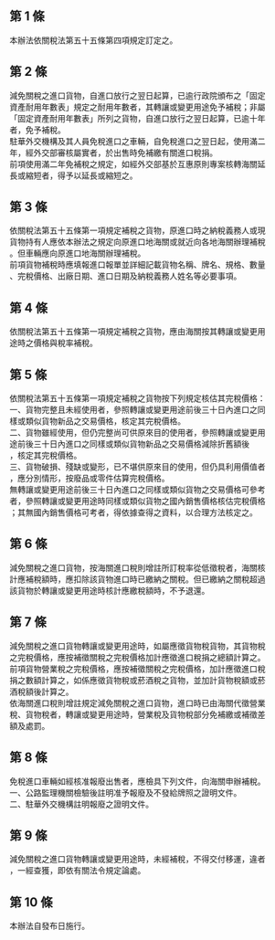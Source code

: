 第 1 條
-------
本辦法依關稅法第五十五條第四項規定訂定之。

第 2 條
-------
減免關稅之進口貨物，自進口放行之翌日起算，已逾行政院頒布之「固定  
資產耐用年數表」規定之耐用年數者，其轉讓或變更用途免予補稅；非屬  
「固定資產耐用年數表」所列之貨物，自進口放行之翌日起算，已逾十年  
者，免予補稅。  
駐華外交機構及其人員免稅進口之車輛，自免稅進口之翌日起，使用滿二  
年，經外交部審核屬實者，於出售時免補繳有關進口稅捐。   
前項使用滿二年免補稅之規定，如經外交部基於互惠原則專案核轉海關延  
長或縮短者，得予以延長或縮短之。

第 3 條
-------
依關稅法第五十五條第一項規定補稅之貨物，原進口時之納稅義務人或現  
貨物持有人應依本辦法之規定向原進口地海關或就近向各地海關辦理補稅  
。但車輛應向原進口地海關辦理補稅。  
前項貨物補稅時應填報進口報單並詳細記載貨物名稱、牌名、規格、數量  
、完稅價格、出廠日期、進口日期及納稅義務人姓名等必要事項。

第 4 條
-------
依關稅法第五十五條第一項規定補稅之貨物，應由海關按其轉讓或變更用  
途時之價格與稅率補稅。

第 5 條
-------
依關稅法第五十五條第一項規定補稅之貨物按下列規定核估其完稅價格：  
一、貨物完整且未經使用者，參照轉讓或變更用途前後三十日內進口之同  
    樣或類似貨物新品之交易價格，核定其完稅價格。  
二、貨物雖經使用，但仍完整尚可供原來目的使用者，參照轉讓或變更用  
    途前後三十日內進口之同樣或類似貨物新品之交易價格減除折舊額後  
    ，核定其完稅價格。  
三、貨物破損、殘缺或變形，已不堪供原來目的使用，但仍具利用價值者  
    ，應分別情形，按廢品或零件估算完稅價格。  
無轉讓或變更用途前後三十日內進口之同樣或類似貨物之交易價格可參考  
者，參照轉讓或變更用途時同樣或類似貨物之國內銷售價格核估完稅價格  
；其無國內銷售價格可考者，得依據查得之資料，以合理方法核定之。

第 6 條
-------
減免關稅之進口貨物，按海關進口稅則增註所訂稅率從低徵稅者，海關核  
計應補稅額時，應扣除該貨物進口時已繳納之關稅。但已繳納之關稅超過  
該貨物於轉讓或變更用途時核計應繳稅額時，不予退還。

第 7 條
-------
減免關稅之進口貨物轉讓或變更用途時，如屬應徵貨物稅貨物，其貨物稅  
之完稅價格，應按補徵關稅之完稅價格加計應徵進口稅捐之總額計算之。  
前項貨物營業稅之完稅價格，應按補徵關稅之完稅價格，加計應徵進口稅  
捐之數額計算之，如係應徵貨物稅或菸酒稅之貨物，並加計貨物稅額或菸  
酒稅額後計算之。  
依海關進口稅則增註規定減免關稅之進口貨物，進口時已由海關代徵營業  
稅、貨物稅者，轉讓或變更用途時，營業稅及貨物稅部分免補繳或補徵差  
額及處罰。

第 8 條
-------
免稅進口車輛如經核准報廢出售者，應檢具下列文件，向海關申辦補稅。  
一、公路監理機關檢驗後註明准予報廢及不發給牌照之證明文件。  
二、駐華外交機構註明報廢之證明文件。

第 9 條
-------
減免關稅之進口貨物轉讓或變更用途時，未經補稅，不得交付移運，違者  
，一經查獲，即依有關法令規定論處。

第 10 條
--------
本辦法自發布日施行。

